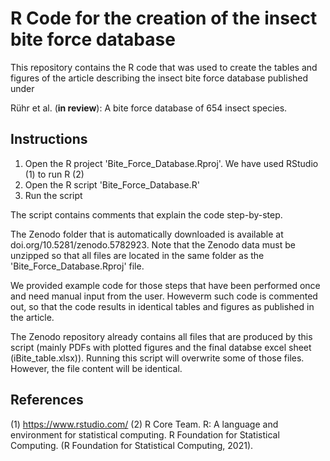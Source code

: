 # R Code for the creation of the insect bite force database

This repository contains the R code that was used to create the tables and figures of the article describing the insect bite force database published under

Rühr et al. (**in review**): A bite force database of 654 insect species.

## Instructions
1. Open the R project 'Bite_Force_Database.Rproj'. We have used RStudio (1) to run R (2)
2. Open the R script 'Bite_Force_Database.R'
3. Run the script

The script contains comments that explain the code step-by-step.

The Zenodo folder that is automatically downloaded is available at doi.org/10.5281/zenodo.5782923. Note that the Zenodo data must be unzipped so that all files are located in the same folder as the 'Bite_Force_Database.Rproj' file.

We provided example code for those steps that have been performed once and need manual input from the user. Howeverm such code is commented out, so that the code results in identical tables and figures as published in the article.

The Zenodo repository already contains all files that are produced by this script (mainly PDFs with plotted figures and the final databse excel sheet (iBite_table.xlsx)). Running this script will overwrite some of those files. However, the file content will be identical.

## References
(1) https://www.rstudio.com/
(2) R Core Team. R: A language and environment for statistical computing. R Foundation for Statistical Computing. (R Foundation for Statistical Computing, 2021).
